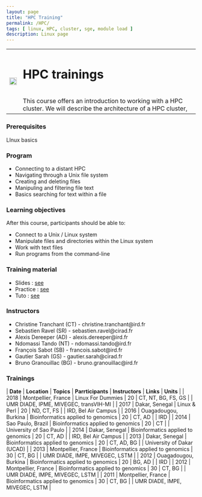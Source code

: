 ```yaml
---
layout: page
title: "HPC Training"
permalink: /HPC/
tags: [ linux, HPC, cluster, sge, module load ]
description: Linux page
---
```

<table class="table-contact">
<tr>
<td><img width="100%" src="{{ site.url }}/images/trainings-hpc.jpeg" alt="" />
</td>
<td>
<h1> HPC trainings</h1><br />
This course offers an introduction to working with a HPC cluster. We will describe the architecture of a HPC cluster, 
</td>
</tr>
</table>

### Prerequisites
LInux basics
<div id="colonne1">
<h3>Program</h3>
<ul>
<li> Connecting to a distant HPC </li>
<li> Navigating through a Unix file system</li>
<li> Creating and deleting files</li>
<li> Manipuling and filtering file text </li>
<li> Basics searching for text within a file</li>
</ul>
</div>

<div id="colonne2">
<h3>Learning objectives</h3>
After this course, participants should be able to:
<ul>
<li>Connect to a Unix / Linux system</li>
<li>Manipulate files and directories within the Linux system</li>
<li>Work with text files</li>
<li>Run programs from the command-line</li>
</ul>
</div>

<div id="colonne3">
<h3>Training material</h3>
<ul>
<li>Slides : <a target="_blank" href="{{ site.url }}/files/linux/GuideDeSurvieLinux-french.pdf">see</a></li>
<li>Practice : <a target="_blank" href="{{ site.url }}/linux/linuxPractice">see</a> </li>
<li>Tuto : <a target="_blank" href="{{ site.url }}/linux/linuxTuto">see</a> </li>
</ul>
</div>

<div id="nextInline" class="clearfix">
<h3>Instructors</h3>
<ul>
    <li>Christine Tranchant (CT) - christine.tranchant@ird.fr</li>
    <li>Sebastien Ravel (SR) - sebastien.ravel@cirad.fr </li>
    <li>Alexis Dereeper (AD) - alexis.dereeper@ird.fr </li>
    <li>Ndomassi Tando (NT) - ndomassi.tando@ird.fr </li>
    <li>François Sabot (SB) - francois.sabot@ird.fr </li>
    <li>Gautier Sarah (GS) - gautier.sarah@cirad.fr</li>
    <li>Bruno Granouillac (BG) - bruno.granouillac@ird.fr</li>
</ul>
</div>

### Trainings
 
| **Date** | **Location** | **Topics** | **Parrticipants** | **Instructors** | **Links** | **Units** |
| 2018 | Montpellier, France |  Linux For Dummies | 20 | CT, NT, BG, FS, GS | | UMR DIADE, IPME, MIVEGEC, transVIH-MI |
| 2017 | Dakar, Senegal |  Linux & Perl | 20 | ND, CT, FS | | IRD, Bel Air Campus |
| 2016 | Ouagadougou, Burkina |  Bioinformatics applied to genomics | 20 | CT, AD | | IRD |
| 2014 | Sao Paulo, Brazil | Bioinformatics applied to genomics | 20 | CT | | University of Sao Paulo |
| 2014 | Dakar, Senegal |  Bioinformatics applied to genomics | 20 | CT, AD | | IRD, Bel Air Campus |
| 2013 | Dakar, Senegal |  Bioinformatics applied to genomics | 20 | CT, AD, BG | | University of Dakar (UCAD) |
| 2013 | Montpellier, France | Bioinformatics applied to genomics | 30 | CT, BG | | UMR DIADE, IMPE, MIVEGEC, LSTM |
| 2012 | Ouagadougou, Burkina |  Bioinformatics applied to genomics | 20 | BG, AD | | IRD |
| 2012 | Montpellier, France | Bioinformatics applied to genomics | 30 | CT, BG | | UMR DIADE, IMPE, MIVEGEC, LSTM |
| 2011 | Montpellier, France | Bioinformatics applied to genomics | 30 | CT, BG | | UMR DIADE, IMPE, MIVEGEC, LSTM |
